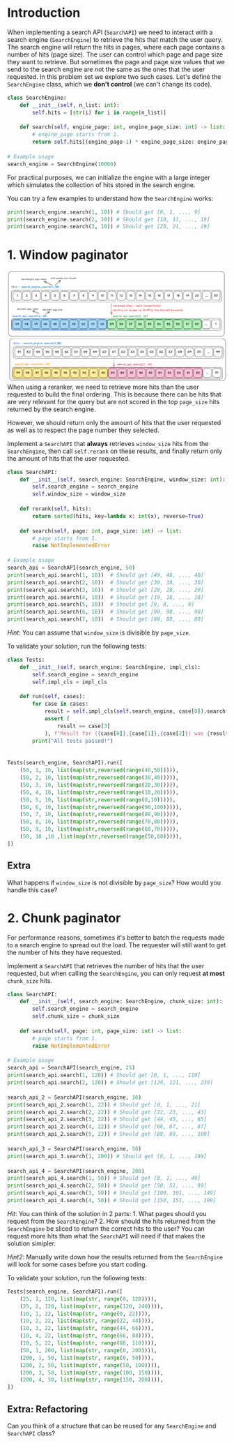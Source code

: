 # Introduction

When implementing a search API (`SearchAPI`) we need to interact with a search engine (`SearchEngine`) to retrieve the hits that match the user query. The search engine will return the hits in pages, where each page contains a number of hits (page size). The user can control which page and page size they want to retrieve. But sometimes the page and page size values that we send to the search engine are not the same as the ones that the user requested. In this problem set we explore two such cases. Let's define the `SearchEngine` class, which we **don't control** (we can't change its code).

```python
class SearchEngine:
    def __init__(self, n_list: int):
        self.hits = [str(i) for i in range(n_list)]

    def search(self, engine_page: int, engine_page_size: int) -> list:
        # engine_page starts from 1.
        return self.hits[(engine_page-1) * engine_page_size: engine_page * engine_page_size]

# Example usage
search_engine = SearchEngine(10000)
```

For practical purposes, we can initialize the engine with a large integer which simulates the collection of hits stored in the search engine.

You can try a few examples to understand how the `SearchEngine` works:

```python
print(search_engine.search(1, 10)) # Should get [0, 1, ..., 9]
print(search_engine.search(2, 10)) # Should get [10, 11, ..., 19]
print(search_engine.search(3, 10)) # Should get [20, 21, ..., 29]
```


# 1. Window paginator
![Reranking Windows](./images/reranking_windows.png)
When using a reranker, we need to retrieve more hits than the user requested to build the final ordering. This is because there can be hits that are very relevant for the query but are not scored in the top `page_size` hits returned by the search engine.

However, we should return only the amount of hits that the user requested as well as to respect the page number they selected.

Implement a `SearchAPI` that **always** retrieves `window_size` hits from the `SearchEngine`, then call `self.rerank` on these results, and finally return only the amount of hits that the user requested.

```python
class SearchAPI:
    def __init__(self, search_engine: SearchEngine, window_size: int):
        self.search_engine = search_engine
        self.window_size = window_size

    def rerank(self, hits):
        return sorted(hits, key=lambda x: int(x), reverse=True)

    def search(self, page: int, page_size: int) -> list:
        # page starts from 1.
        raise NotImplementedError

# Example usage
search_api = SearchAPI(search_engine, 50)
print(search_api.search(1, 10))  # Should get [49, 48, ..., 40]
print(search_api.search(2, 10))  # Should get [39, 38, ..., 30]
print(search_api.search(3, 10))  # Should get [29, 28, ..., 20]
print(search_api.search(4, 10))  # Should get [19, 18, ..., 10]
print(search_api.search(5, 10))  # Should get [9, 8, ..., 0]
print(search_api.search(6, 10))  # Should get [99, 98, ..., 90]
print(search_api.search(7, 10))  # Should get [89, 88, ..., 80]
```

*Hint*: You can assume that `window_size` is divisible by `page_size`.

To validate your solution, run the following tests:

```python
class Tests:
    def __init__(self, search_engine: SearchEngine, impl_cls):
        self.search_engine = search_engine
        self.impl_cls = impl_cls

    def run(self, cases):
        for case in cases:
            result = self.impl_cls(self.search_engine, case[0]).search(case[1], case[2])
            assert (
                result == case[3]
            ), f"Result for ({case[0]},{case[1]},{case[2]}) was {result}, expected {case[3]}"
        print("All tests passed!")


Tests(search_engine, SearchAPI).run([
    (50, 1, 10, list(map(str,reversed(range(40,50))))),
    (50, 2, 10, list(map(str,reversed(range(30,40))))),
    (50, 3, 10, list(map(str,reversed(range(20,30))))),
    (50, 4, 10, list(map(str,reversed(range(10,20))))),
    (50, 5, 10, list(map(str,reversed(range(0,10))))),
    (50, 6, 10, list(map(str,reversed(range(90,100))))),
    (50, 7, 10, list(map(str,reversed(range(80,90))))),
    (50, 8, 10, list(map(str,reversed(range(70,80))))),
    (50, 9, 10, list(map(str,reversed(range(60,70))))),
    (50, 10 ,10 ,list(map(str,reversed(range(50,60))))),
])
```

## Extra

What happens if `window_size` is not divisible by `page_size`? How would you handle this case?

# 2. Chunk paginator

For performance reasons, sometimes it's better to batch the requests made to a search engine to spread out the load. The requester will still want to get the number of hits they have requested.

Implement a `SearchAPI` that retrieves the number of hits that the user requested, but when calling the `SearchEngine`, you can only request **at most** `chunk_size` hits.

```python
class SearchAPI:
    def __init__(self, search_engine: SearchEngine, chunk_size: int):
        self.search_engine = search_engine
        self.chunk_size = chunk_size

    def search(self, page: int, page_size: int) -> list:
        # page starts from 1.
        raise NotImplementedError

# Example usage
search_api = SearchAPI(search_engine, 25)
print(search_api.search(1, 120)) # Should get [0, 1, ..., 119]
print(search_api.search(2, 120)) # Should get [120, 121, ..., 239]

search_api_2 = SearchAPI(search_engine, 10)
print(search_api_2.search(1, 22)) # Should get [0, 1, ..., 21]
print(search_api_2.search(2, 22)) # Should get [22, 23, ..., 43]
print(search_api_2.search(3, 22)) # Should get [44, 45, ..., 65]
print(search_api_2.search(4, 22)) # Should get [66, 67, ..., 87]
print(search_api_2.search(5, 22)) # Should get [88, 89, ..., 109]

search_api_3 = SearchAPI(search_engine, 50)
print(search_api_3.search(1, 200)) # Should get [0, 1, ..., 199]

search_api_4 = SearchAPI(search_engine, 200)
print(search_api_4.search(1, 50)) # Should get [0, 1, ..., 49]
print(search_api_4.search(2, 50)) # Should get [50, 51, ..., 99]
print(search_api_4.search(3, 50)) # Should get [100, 101, ..., 149]
print(search_api_4.search(4, 50)) # Should get [150, 151, ..., 199]
```

*Hit*: You can think of the solution in 2 parts: 1. What pages should you request from the `SearchEngine`? 2. How should the hits returned from the `SearchEngine` be sliced to return the correct hits to the user? You can request more hits than what the `SearchAPI` will need if that makes the solution simipler.

*Hint2*: Manually write down how the results returned from the `SearchEngine` will look for some cases before you start coding.

To validate your solution, run the following tests:

```python
Tests(search_engine, SearchAPI).run([
    (25, 1, 120, list(map(str, range(0, 120)))),
    (25, 2, 120, list(map(str, range(120, 240)))),
    (10, 1, 22, list(map(str, range(0, 22)))),
    (10, 2, 22, list(map(str, range(22, 44)))),
    (10, 3, 22, list(map(str, range(44, 66)))),
    (10, 4, 22, list(map(str, range(66, 88)))),
    (10, 5, 22, list(map(str, range(88, 110)))),
    (50, 1, 200, list(map(str, range(0, 200)))),
    (200, 1, 50, list(map(str, range(0, 50)))),
    (200, 2, 50, list(map(str, range(50, 100)))),
    (200, 3, 50, list(map(str, range(100, 150)))),
    (200, 4, 50, list(map(str, range(150, 200)))),
])
```

## Extra: Refactoring

Can you think of a structure that can be reused for any `SearchEngine` and `SearchAPI` class?
